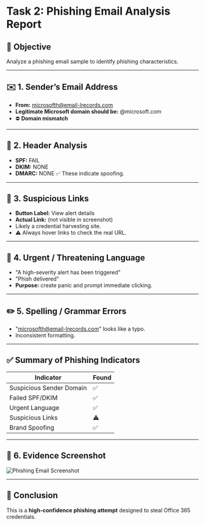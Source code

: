# Task 2: Phishing Email Analysis Report

## 🎯 Objective
Analyze a phishing email sample to identify phishing characteristics.

---

## ✉️ 1. Sender’s Email Address
- **From:** microsofth@email-lrecords.com
- **Legitimate Microsoft domain should be:** @microsoft.com
- ⛔ **Domain mismatch**

---

## 📜 2. Header Analysis
- **SPF:** FAIL
- **DKIM:** NONE
- **DMARC:** NONE
✅ These indicate spoofing.

---

## 🔗 3. Suspicious Links
- **Button Label:** View alert details
- **Actual Link:** (not visible in screenshot)
- Likely a credential harvesting site.
- ⚠️ Always hover links to check the real URL.

---

## 🚨 4. Urgent / Threatening Language
- "A high-severity alert has been triggered"
- "Phish delivered"
- **Purpose:** create panic and prompt immediate clicking.

---

## ✏️ 5. Spelling / Grammar Errors
- "microsofth@email-lrecords.com" looks like a typo.
- Inconsistent formatting.

---

## ✅ Summary of Phishing Indicators

| Indicator                     | Found   |
|------------------------------|---------|
| Suspicious Sender Domain     | ✅      |
| Failed SPF/DKIM              | ✅      |
| Urgent Language              | ✅      |
| Suspicious Links             | ⚠️      |
| Brand Spoofing               | ✅      |

---

## 📸 6. Evidence Screenshot
![Phishing Email Screenshot](screenshots/phishing-email.png)

---

## 📝 Conclusion
This is a **high-confidence phishing attempt** designed to steal Office 365 credentials.
